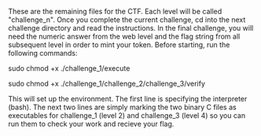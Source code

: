 These are the remaining files for the CTF. Each level will be called "challenge_n". Once you complete the current challenge, cd into the next challenge directory and read the instructions. In the final challenge, you will need the numeric answer from the web level and the flag string from all subsequent level in order to mint your token. Before starting, run the following commands:

sudo chmod +x ./challenge_1/execute

sudo chmod +x ./challenge_1/challenge_2/challenge_3/verify

This will set up the environment. The first line is specifying the interpreter (bash). The next two lines are simply marking the two binary C files as executables for challenge_1 (level 2) and challenge_3 (level 4) so you can run them to check your work and recieve your flag.